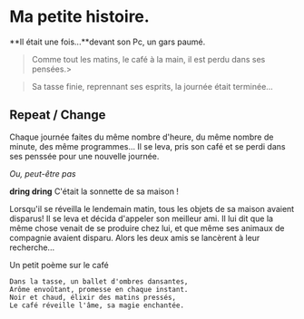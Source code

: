 # Ma petite histoire.

**Il était une fois...**devant son Pc, un gars paumé.
>Comme tout les matins, le café à la main, il est perdu dans ses pensées.>

>Sa tasse finie, reprennant ses esprits, la journée était terminée...

## Repeat / Change

Chaque journée faites du même nombre d'heure, du même nombre de minute, des même programmes...
Il se leva, pris son café et se perdi dans ses penssée pour une nouvelle journée.

*Ou, peut-être pas*

**dring dring** C'était la sonnette de sa maison ! 

Lorsqu'il se réveilla le lendemain matin, tous les objets de sa maison avaient disparus! Il se leva et décida d'appeler son meilleur ami.  Il lui dit que la même chose venait de se produire chez lui, et que même ses animaux de compagnie avaient disparu. Alors les deux amis se lancèrent à leur recherche...

Un petit poème sur le café
```
Dans la tasse, un ballet d'ombres dansantes,
Arôme envoûtant, promesse en chaque instant.
Noir et chaud, élixir des matins pressés,
Le café réveille l'âme, sa magie enchantée.
```


